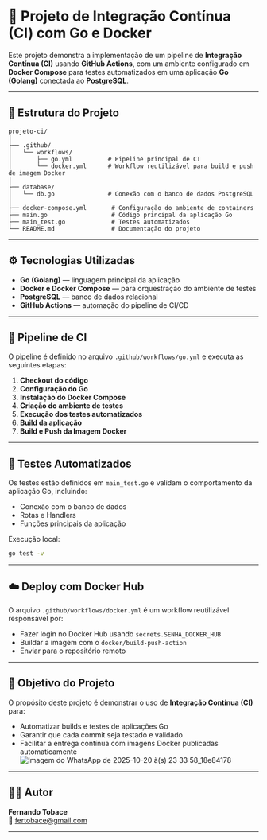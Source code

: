 # 🚀 Projeto de Integração Contínua (CI) com Go e Docker 

Este projeto demonstra a implementação de um pipeline de **Integração Contínua (CI)** usando **GitHub Actions**, com um ambiente configurado em **Docker Compose** para testes automatizados em uma aplicação **Go (Golang)** conectada ao **PostgreSQL**.

---

## 🧱 Estrutura do Projeto

```
projeto-ci/
│
├── .github/
│   └── workflows/
│       ├── go.yml          # Pipeline principal de CI
│       └── docker.yml      # Workflow reutilizável para build e push de imagem Docker
│
├── database/
│   └── db.go               # Conexão com o banco de dados PostgreSQL
│
├── docker-compose.yml       # Configuração do ambiente de containers
├── main.go                  # Código principal da aplicação Go
├── main_test.go             # Testes automatizados
└── README.md                # Documentação do projeto
```

---

## ⚙️ Tecnologias Utilizadas

- **Go (Golang)** — linguagem principal da aplicação  
- **Docker e Docker Compose** — para orquestração do ambiente de testes  
- **PostgreSQL** — banco de dados relacional  
- **GitHub Actions** — automação do pipeline de CI/CD  

---

## 🔁 Pipeline de CI

O pipeline é definido no arquivo `.github/workflows/go.yml` e executa as seguintes etapas:

1. **Checkout do código**
2. **Configuração do Go**
3. **Instalação do Docker Compose**
4. **Criação do ambiente de testes**
5. **Execução dos testes automatizados**
6. **Build da aplicação**
7. **Build e Push da Imagem Docker**

---


## 🧪 Testes Automatizados

Os testes estão definidos em `main_test.go` e validam o comportamento da aplicação Go, incluindo:
- Conexão com o banco de dados
- Rotas e Handlers
- Funções principais da aplicação

Execução local:
```bash
go test -v
```

---

## ☁️ Deploy com Docker Hub

O arquivo `.github/workflows/docker.yml` é um workflow reutilizável responsável por:
- Fazer login no Docker Hub usando `secrets.SENHA_DOCKER_HUB`
- Buildar a imagem com o `docker/build-push-action`
- Enviar para o repositório remoto

---


## 🧩 Objetivo do Projeto

O propósito deste projeto é demonstrar o uso de **Integração Contínua (CI)** para:
- Automatizar builds e testes de aplicações Go  
- Garantir que cada commit seja testado e validado  
- Facilitar a entrega contínua com imagens Docker publicadas automaticamente
![Imagem do WhatsApp de 2025-10-20 à(s) 23 33 58_18e84178](https://github.com/user-attachments/assets/51e0c4d1-3a23-40b8-bc17-5f7cdb6a3e36)

---

## 👨‍💻 Autor

**Fernando Tobace**  
📧 fertobace@gmail.com


---
